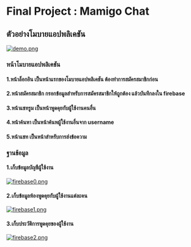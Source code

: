 # Final Project : Mamigo Chat
## ตัวอย่างโมบายแอปพลิเคชัน
[![demo.png](https://i.postimg.cc/5yfGdSDL/demo.png)](https://postimg.cc/Q9nSc18d)
### หน้าโมบายแอปพลิเคชัน
#### 1.หน้าล็อกอิน เป็นหน้าแรกของโมบายแอปพลิเคชัน ต้องทำการสมัครสมาชิกก่อน
#### 2.หน้าสมัครสมาชิก กรอกข้อมูลสำหรับการสมัครสมาชิกให้ถูกต้อง แล้วบันทึกลงใน firebase 
#### 3.หน้าแชทรูม เป็นหน้าพูดคุยกับผู้ใช้งานคนอื่น 
#### 4.หน้าค้นหา เป็นหน้าค้นหผู้ใช้งานอื่นจาก username 
#### 5.หน้าแชท เป็นหน้าสำหรับการส่งข้อความ 
### ฐานข้อมูล 
#### 1.เก็บข้อมูลบัญชีผู้ใช้งาน
[![firebase0.png](https://i.postimg.cc/TYYStQVX/firebase0.png)](https://postimg.cc/LhwNXtQy)
#### 2.เก็บข้อมูลห้องพูดคุยกับผู้ใช้งานแต่ละคน
[![firebase1.png](https://i.postimg.cc/V6WGRb56/firebase1.png)](https://postimg.cc/jwC4q2H0)
#### 3.เก็บประวัติการพูดคุยของผู้ใช้งาน
[![firebase2.png](https://i.postimg.cc/dt1H23Fs/firebase2.png)](https://postimg.cc/c6pBZs62)


